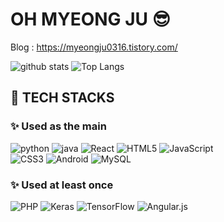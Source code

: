 # OH MYEONG JU 😎

Blog : https://myeongju0316.tistory.com/

![github stats](https://github-readme-stats.vercel.app/api?username=omj9803&show_icons=true&theme=tokyonight) ![Top Langs](https://github-readme-stats.vercel.app/api/top-langs/?username=omj9803&layout=compact&theme=tokyonight)


## 💪 TECH STACKS 
### ✨ Used as the main
![python](https://img.shields.io/badge/Python-3766AB?style=for-the-badge&logo=Python&logoColor=white) 
![java](https://img.shields.io/badge/Java-007396?style=for-the-badge&logo=Java&logoColor=white)
![React](https://img.shields.io/badge/react-%2320232a.svg?style=for-the-badge&logo=react&logoColor=%2361DAFB) 
![HTML5](https://img.shields.io/badge/html5-%23E34F26.svg?style=for-the-badge&logo=html5&logoColor=white) 
![JavaScript](https://img.shields.io/badge/javascript-%23323330.svg?style=for-the-badge&logo=javascript&logoColor=%23F7DF1E) 	
![CSS3](https://img.shields.io/badge/css3-%231572B6.svg?style=for-the-badge&logo=css3&logoColor=white) 
![Android](https://img.shields.io/badge/Android-3DDC84?style=for-the-badge&logo=android&logoColor=white) 
![MySQL](https://img.shields.io/badge/mysql-%2300f.svg?style=for-the-badge&logo=mysql&logoColor=white)

### ✨ Used at least once
![PHP](https://img.shields.io/badge/php-%23777BB4.svg?style=for-the-badge&logo=php&logoColor=white) 
![Keras](https://img.shields.io/badge/Keras-%23D00000.svg?style=for-the-badge&logo=Keras&logoColor=white) 
![TensorFlow](https://img.shields.io/badge/TensorFlow-%23FF6F00.svg?style=for-the-badge&logo=TensorFlow&logoColor=white) 
![Angular.js](https://img.shields.io/badge/angular.js-%23E23237.svg?style=for-the-badge&logo=angularjs&logoColor=white)

<!-- ## 💌 CONTACT
<img src="https://img.shields.io/badge/Gmail-D14836?style=for-the-badge&logo=gmail&logoColor=white&link=mailto:myeongju0316@gmail.com"/></a> -->

